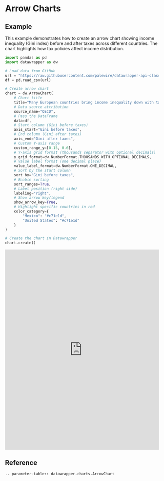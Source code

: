 # Arrow Charts

## Example

This example demonstrates how to create an arrow chart showing income inequality (Gini index) before and after taxes across different countries. The chart highlights how tax policies affect income distribution.

```python
import pandas as pd
import datawrapper as dw

# Load data from GitHub
url = "https://raw.githubusercontent.com/palewire/datawrapper-api-classes/main/tests/samples/arrow/inequality.csv"
df = pd.read_csv(url)

# Create arrow chart
chart = dw.ArrowChart(
    # Chart title
    title="Many European countries bring income inequality down with taxes. The US and Mexico: Not so much.",
    # Data source attribution
    source_name="OECD",
    # Pass the DataFrame
    data=df,
    # Start column (Gini before taxes)
    axis_start="Gini before taxes",
    # End column (Gini after taxes)
    axis_end="Gini after taxes",
    # Custom Y-axis range
    custom_range_y=[0.15, 0.6],
    # Y-axis grid format (thousands separator with optional decimals)
    y_grid_format=dw.NumberFormat.THOUSANDS_WITH_OPTIONAL_DECIMALS,
    # Value label format (one decimal place)
    value_label_format=dw.NumberFormat.ONE_DECIMAL,
    # Sort by the start column
    sort_by="Gini before taxes",
    # Enable sorting
    sort_ranges=True,
    # Label position (right side)
    labeling="right",
    # Show arrow key/legend
    show_arrow_key=True,
    # Highlight specific countries in red
    color_category={
        "Mexico": "#c71e1d",
        "United States": "#c71e1d"
    }
)

# Create the chart in Datawrapper
chart.create()
```

<iframe title="Many European countries bring income inequality down with taxes. The US and Mexico: Not so much." aria-label="Arrow Plot" id="datawrapper-chart-cjX4C" src="https://datawrapper.dwcdn.net/cjX4C/1/" scrolling="no" frameborder="0" style="width: 0; min-width: 100% !important; border: none;" height="656" data-external="1"></iframe><script type="text/javascript">!function(){"use strict";window.addEventListener("message",(function(a){if(void 0!==a.data["datawrapper-height"]){var e=document.querySelectorAll("iframe");for(var t in a.data["datawrapper-height"])for(var r=0;r<e.length;r++)if(e[r].contentWindow===a.source){var i=a.data["datawrapper-height"][t]+"px";e[r].style.height=i}}}))}();
</script>

## Reference

```{eval-rst}
.. parameter-table:: datawrapper.charts.ArrowChart
